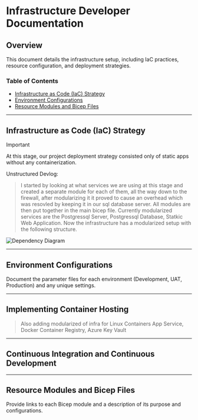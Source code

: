 # Infrastructure Developer Documentation

## Overview

This document details the infrastructure setup, including IaC practices, resource configuration, and deployment strategies.

### Table of Contents

- [Infrastructure as Code (IaC) Strategy](#infrastructure-as-code-iac-strategy)
- [Environment Configurations](#environment-configurations)
- [Resource Modules and Bicep Files](#resource-modules-and-bicep-files)

---

## Infrastructure as Code (IaC) Strategy

> [!IMPORTANT]
> At this stage, our project deployment strategy consisted only of static apps without any containerization.

Unstructured Devlog:
> I started by looking at what services we are using at this stage and created a separate module for each of them, all the way down to the firewall, after modularizing it it proved to cause an overhead which was resovled by keeping it in our sql database server. All modules are then put together in the main bicep file. Currently modularized services are the Postgressql Server, Postgressql Database, Statkic Web Application.
> Now the infrastructure has a modularized setup with the following structure.

![Dependency Diagram](http://www.plantuml.com/plantuml/png/TP2_QiCm4CRtUuh3UrwWGud1PEgGui5ZkTX7497lX7HfC2NlNbbWAXUo2RwVlZztJ4RHxhE7T7CIADACeyv1XSLwMpnZvD58hfuhnDEYT-lSgZaLD0rVapu48D1ueojZquRWtKX5xiZeGeaR_054_4l0fl_yg6HAs7S5sNmAq7FyvhZz_kTmoYqUv3sUDGSknUHqBkGJdb2H0r-mgbN8eGNOPHpM7OVtt0FVSEB0CYLKWHU3Ddnez_WnFzQp_W80)

---

## Environment Configurations

Document the parameter files for each environment (Development, UAT, Production) and any unique settings.

---

## Implementing Container Hosting


> Also adding modularized of infra for Linux Containers App Service, Docker Container Registry, Azure Key Vault

---

## Continuous Integration and Continuous Development

---

## Resource Modules and Bicep Files

Provide links to each Bicep module and a description of its purpose and configurations.
